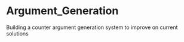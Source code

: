 # Argument_Generation
Building a counter argument generation system to improve on current solutions
